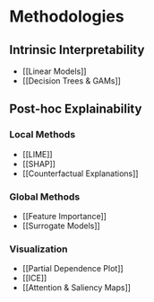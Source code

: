 # Methodologies

## Intrinsic Interpretability
- [[Linear Models]]
- [[Decision Trees & GAMs]]

## Post-hoc Explainability
### Local Methods
- [[LIME]]
- [[SHAP]]
- [[Counterfactual Explanations]]

### Global Methods
- [[Feature Importance]]
- [[Surrogate Models]]

### Visualization
- [[Partial Dependence Plot]]
- [[ICE]]
- [[Attention & Saliency Maps]]
